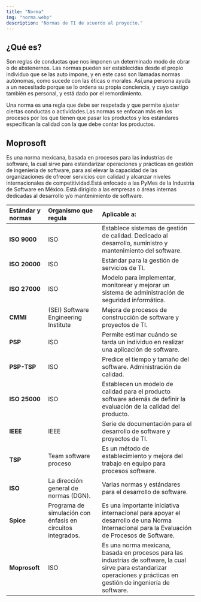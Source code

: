 ```yaml
---
title: "Norma"
img: "norma.webp"
description: "Normas de TI de acuerdo al proyecto."
---
```

## ¿Qué es?

Son reglas de conductas que nos imponen un determinado modo de obrar o de
abstenernos. Las normas pueden ser establecidas desde el propio individuo que se las auto
impone, y en este caso son llamadas normas autónomas, como sucede con las éticas o
morales. Así,una persona ayuda a un necesitado porque se lo ordena su propia conciencia,
y cuyo castigo también es personal, y está dado por el remordimiento.

Una norma es una regla que debe ser respetada y que permite ajustar ciertas conductas o
actividades.Las normas se enfocan más en los procesos por los que tienen que pasar los
productos y los estándares especifican la calidad con la que debe contar los productos.

## Moprosoft

Es una norma mexicana, basada en procesos para las industrias de software, la cual sirve
para estandarizar operaciones y prácticas en gestión de ingeniería de software, para así
elevar la capacidad de las organizaciones de ofrecer servicios con calidad y alcanzar niveles
internacionales de competitividad.Está enfocado a las PyMes de la Industria de Software en
México. Está dirigido a las empresas o áreas internas dedicadas al desarrollo y/o
mantenimiento de software.

| Estándar y normas | Organismo que regula | Aplicable a: |
| :--- | :--- | :--- |
| **ISO 9000** | ISO | Establece sistemas de gestión de calidad. Dedicado al desarrollo, suministro y mantenimiento del software. |
| **ISO 20000** | ISO | Estándar para la gestión de servicios de TI. |
| **ISO 27000** | ISO | Modelo para implementar, monitorear y mejorar un sistema de administración de seguridad informática. |
| **CMMI** | (SEI) Software Engineering Institute | Mejora de procesos de construcción de software y proyectos de TI. |
| **PSP** | ISO | Permite estimar cuándo se tarda un individuo en realizar una aplicación de software. |
| **PSP-TSP** | ISO | Predice el tiempo y tamaño del software. Administración de calidad. |
| **ISO 25000** | ISO | Establecen un modelo de calidad para el producto software además de definir la evaluación de la calidad del producto. |
| **IEEE** | IEEE | Serie de documentación para el desarrollo de software y proyectos de TI. |
| **TSP** | Team software proceso | Es un método de establecimiento y mejora del trabajo en equipo para procesos software. |
| **ISO** | La dirección general de normas (DGN). | Varias normas y estándares para el desarrollo de software. |
| **Spice** | Programa de simulación con énfasis en circuitos integrados. | Es una importante iniciativa internacional para apoyar el desarrollo de una Norma Internacional para la Evaluación de Procesos de Software. |
| **Moprosoft** | ISO | Es una norma mexicana, basada en procesos para las industrias de software, la cual sirve para estandarizar operaciones y prácticas en gestión de ingeniería de software. |